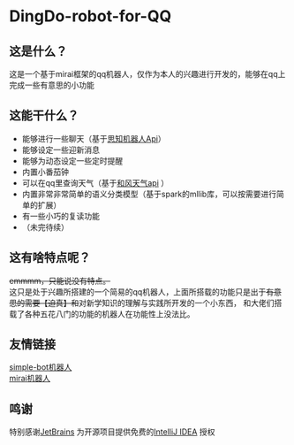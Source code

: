# DingDo-robot-for-QQ
## 这是什么？
这是一个基于mirai框架的qq机器人，仅作为本人的兴趣进行开发的，能够在qq上完成一些有意思的小功能
## 这能干什么？
* 能够进行一些聊天（基于[思知机器人Api](https://console.ownthink.com)）
* 能够设定一些迎新消息
* 能够为动态设定一些定时提醒
* 内置小番茄钟
* 可以在qq里查询天气（基于[和风天气api](https://dev.heweather.com/docs/api/overview) ）
* 内置非常非常简单的语义分类模型（基于spark的mllib库，可以按需要进行简单的扩展）
* 有一些小巧的复读功能
* （未完待续）
## 这有啥特点呢？
~~emmmm，只能说没有特点。~~<br>
这只是处于兴趣所搭建的一个简易的qq机器人，上面所搭载的功能只是出于~~有意思的需要【迫真】和~~对新学知识的理解与实践所开发的一个小东西，
和大佬们搭载了各种五花八门的功能的机器人在功能性上没法比。
## 友情链接
[simple-bot机器人](https://github.com/ForteScarlet/simple-robot-component-mirai) <br>
[mirai机器人](https://github.com/mamoe/mirai)
## 鸣谢
特别感谢[JetBrains](https://www.jetbrains.com/idea) 为开源项目提供免费的[IntelliJ IDEA](https://www.jetbrains.com/idea/) 授权
